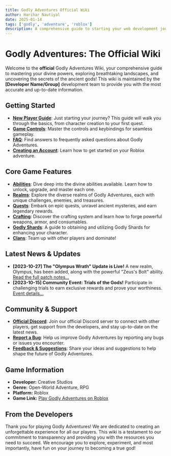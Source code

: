 ```yaml
---
title: Godly Adventures Official Wiki
author: Harihar Nautiyal
date: 2025-01-14
tags: ['godly', 'adventure', 'roblox']
description: A comprehensive guide to starting your web development journey in 2025
---
```



# Godly Adventures: The Official Wiki

<div style={{
  display: 'flex',
  flexDirection: 'row',
  width: '100%',
  flexWrap: 'wrap',
  alignItems: 'center',
  justifyContent: 'center',
  marginTop: '2.5rem', // my-10 is equivalent to margin-top: 2.5rem (assuming default Tailwind config)
  marginBottom: '2.5rem', // and margin-bottom: 2.5rem
}}>
  <PinCard title="Characters" href="https://instagram.com/harihar-nautiyal" image="https://images.pexels.com/photos/674010/pexels-photo-674010.jpeg?cs=srgb&dl=pexels-anjana-c-169994-674010.jpg&fm=jpg" heading="Latest Characters" description="View all characters"  />
  <PinCard title="Characters" href="https://instagram.com/harihar-nautiyal" image="https://images.pexels.com/photos/674010/pexels-photo-674010.jpeg?cs=srgb&dl=pexels-anjana-c-169994-674010.jpg&fm=jpg" heading="Latest Characters" description="View all characters" />
  <PinCard title="Characters" href="https://instagram.com/harihar-nautiyal" image="https://images.pexels.com/photos/674010/pexels-photo-674010.jpeg?cs=srgb&dl=pexels-anjana-c-169994-674010.jpg&fm=jpg" heading="Latest Characters" description="View all characters"  />
  <PinCard title="Characters" href="https://instagram.com/harihar-nautiyal" image="https://images.pexels.com/photos/674010/pexels-photo-674010.jpeg?cs=srgb&dl=pexels-anjana-c-169994-674010.jpg&fm=jpg" heading="Latest Characters" description="View all characters" />
  <PinCard title="Characters" href="https://instagram.com/harihar-nautiyal" image="https://images.pexels.com/photos/674010/pexels-photo-674010.jpeg?cs=srgb&dl=pexels-anjana-c-169994-674010.jpg&fm=jpg" heading="Latest Characters" description="View all characters"  />
  <PinCard title="Characters" href="https://instagram.com/harihar-nautiyal" image="https://images.pexels.com/photos/674010/pexels-photo-674010.jpeg?cs=srgb&dl=pexels-anjana-c-169994-674010.jpg&fm=jpg" heading="Latest Characters" description="View all characters" />
  <PinCard title="Characters" href="https://instagram.com/harihar-nautiyal" image="https://images.pexels.com/photos/674010/pexels-photo-674010.jpeg?cs=srgb&dl=pexels-anjana-c-169994-674010.jpg&fm=jpg" heading="Latest Characters" description="View all characters"  />
  <PinCard title="Characters" href="https://instagram.com/harihar-nautiyal" image="https://images.pexels.com/photos/674010/pexels-photo-674010.jpeg?cs=srgb&dl=pexels-anjana-c-169994-674010.jpg&fm=jpg" heading="Latest Characters" description="View all characters" />
</div> 

Welcome to the **official** Godly Adventures Wiki, your comprehensive guide to mastering your divine powers, exploring breathtaking landscapes, and uncovering the secrets of the ancient gods! This wiki is maintained by the **\[Developer Name/Group]** development team to provide you with the most accurate and up-to-date information.

  ## Getting Started

*   [**New Player Guide**](Getting%20Started/new-player-guide.md): Just starting your journey? This guide will walk you through the basics, from character creation to your first quest.
*   [**Game Controls**](link-to-game-controls): Master the controls and keybindings for seamless gameplay.
*   [**FAQ**](link-to-faq): Find answers to frequently asked questions about Godly Adventures.
*   [**Creating an Account**](link-to-account-page): Learn how to get started on your Roblox adventure.

## Core Game Features

*   [**Abilities**](link-to-abilities-page): Dive deep into the divine abilities available. Learn how to unlock, upgrade, and master each one.
*   [**Realms**](link-to-realms-page): Explore the diverse realms of Godly Adventures, each with unique challenges, enemies, and treasures.
*   [**Quests**](link-to-quests-page): Embark on epic quests, unravel ancient mysteries, and earn legendary rewards.
*   [**Crafting**](link-to-crafting-page): Discover the crafting system and learn how to forge powerful weapons, armor, and consumables.
*   [**Godly Shards**](link-to-godly-shards-page): A guide to obtaining and utilizing Godly Shards for enhancing your character.
*   [**Clans**](link-to-clans-page): Team up with other players and dominate!


  ## Latest News & Updates

*   **\[2023-10-27] The "Olympus Wrath" Update is Live!**  A new realm, Olympus, has been added, along with the powerful "Zeus's Bolt" ability. [Read the full patch notes...](link-to-update-notes)
*   **\[2023-10-15] Community Event: Trials of the Gods!** Participate in challenging trials to earn exclusive rewards and prove your worthiness. [Event details...](link-to-event-page)

## Community & Support

*   [**Official Discord**](link-to-discord-server): Join our official Discord server to connect with other players, get support from the developers, and stay up-to-date on the latest news.
*   [**Report a Bug**](link-to-bug-report): Help us improve Godly Adventures by reporting any bugs or issues you encounter.
*   [**Feedback & Suggestions**](link-to-feedback-page): Share your ideas and suggestions to help shape the future of Godly Adventures.

## Game Information

*   **Developer:** Creative Studios
*   **Genre:** Open-World Adventure, RPG
*   **Platform:** Roblox
*   **Game Link:** [Play Godly Adventures on Roblox](link-to-roblox-game-page)

## From the Developers

Thank you for playing Godly Adventures! We are dedicated to creating an unforgettable experience for all our players. This wiki is a testament to our commitment to transparency and providing you with the resources you need to succeed. We encourage you to explore, experiment, and most importantly, have fun on your journey to becoming a true god!

